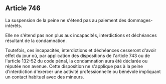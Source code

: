 Article 746
----
La suspension de la peine ne s'étend pas au paiement des dommages-intérêts.

Elle ne s'étend pas non plus aux incapacités, interdictions et déchéances
résultant de la condamnation.

Toutefois, ces incapacités, interdictions et déchéances cesseront d'avoir effet
du jour où, par application des dispositions de l'article 743 ou de l'article
132-52 du code pénal, la condamnation aura été déclarée ou réputée non avenue.
Cette disposition ne s'applique pas à la peine d'interdiction d'exercer une
activité professionnelle ou bénévole impliquant un contact habituel avec des
mineurs.
